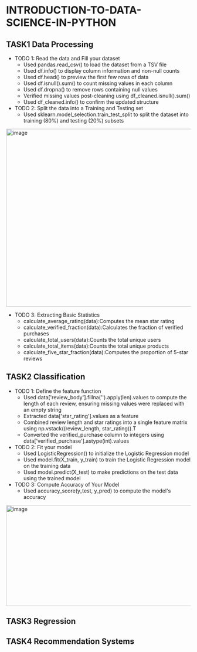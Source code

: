 # INTRODUCTION-TO-DATA-SCIENCE-IN-PYTHON
## TASK1 Data Processing
- TODO 1: Read the data and Fill your dataset
  - Used pandas.read_csv() to load the dataset from a TSV file
  - Used df.info() to display column information and non-null counts
  - Used df.head() to preview the first few rows of data
  - Used df.isnull().sum() to count missing values in each column
  - Used df.dropna() to remove rows containing null values
  - Verified missing values post-cleaning using df_cleaned.isnull().sum()
  - Used df_cleaned.info() to confirm the updated structure
- TODO 2: Split the data into a Training and Testing set
  - Used sklearn.model_selection.train_test_split to split the dataset into training (80%) and testing (20%) subsets
<img width="1296" height="485" alt="image" src="https://github.com/user-attachments/assets/c52d1888-ae14-4222-aac7-b705e8683fed" />

- TODO 3: Extracting Basic Statistics
  - calculate_average_rating(data):Computes the mean star rating
  - calculate_verified_fraction(data):Calculates the fraction of verified purchases
  - calculate_total_users(data):Counts the total unique users
  - calculate_total_items(data):Counts the total unique products
  - calculate_five_star_fraction(data):Computes the proportion of 5-star reviews




## TASK2 Classification
- TODO 1: Define the feature function
  - Used data['review_body'].fillna('').apply(len).values to compute the length of each review, ensuring missing values were replaced with an empty string
  - Extracted data['star_rating'].values as a feature
  - Combined review length and star ratings into a single feature matrix using np.vstack((review_length, star_rating)).T
  - Converted the verified_purchase column to integers using data['verified_purchase'].astype(int).values
- TODO 2: Fit your model
  - Used LogisticRegression() to initialize the Logistic Regression model
  - Used model.fit(X_train, y_train) to train the Logistic Regression model on the training data
  - Used model.predict(X_test) to make predictions on the test data using the trained model
- TODO 3: Compute Accuracy of Your Model
  - Used accuracy_score(y_test, y_pred) to compute the model's accuracy
<img width="698" height="275" alt="image" src="https://github.com/user-attachments/assets/4d868b60-9686-4010-ac5d-bfaf3f62df01" />




## TASK3 Regression

## TASK4 Recommendation Systems





